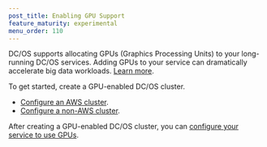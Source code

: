 ```yaml
---
post_title: Enabling GPU Support
feature_maturity: experimental
menu_order: 110
---
```


DC/OS supports allocating GPUs (Graphics Processing Units) to your long-running DC/OS services. Adding GPUs to your service can dramatically accelerate big data workloads. [Learn more](http://www.nvidia.com/object/what-is-gpu-computing.html).

To get started, create a GPU-enabled DC/OS cluster.

- [Configure an AWS cluster](/docs/1.9/usage/gpu/aws-install/).
- [Configure a non-AWS cluster](/docs/1.9/usage/gpu/custom-install/).

After creating a GPU-enabled DC/OS cluster, you can [configure your service to use GPUs](/docs/1.9/usage/gpus/).
